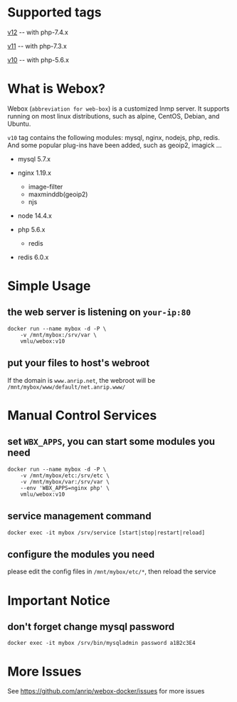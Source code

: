 # Supported tags

[v12](https://github.com/anrip/webox-docker/tree/v12.x) -- with php-7.4.x

[v11](https://github.com/anrip/webox-docker/tree/v11.x) -- with php-7.3.x

[v10](https://github.com/anrip/webox-docker/tree/v10.x) -- with php-5.6.x

# What is Webox?

Webox (`abbreviation for web-box`) is a customized lnmp server. It supports running on most linux distributions, such as alpine, CentOS, Debian, and Ubuntu.

`v10` tag contains the following modules: mysql, nginx, nodejs, php, redis. And some popular plug-ins have been added, such as geoip2, imagick ...

- mysql 5.7.x

- nginx 1.19.x

  - image-filter
  - maxminddb(geoip2)
  - njs

- node 14.4.x

- php 5.6.x

  - redis

- redis 6.0.x

# Simple Usage

## the web server is listening on `your-ip:80`

```shell
docker run --name mybox -d -P \
    -v /mnt/mybox:/srv/var \
    vmlu/webox:v10
```

## put your files to host's webroot

If the domain is `www.anrip.net`, the webroot will be `/mnt/mybox/www/default/net.anrip.www/`

# Manual Control Services

## set `WBX_APPS`, you can start some modules you need

```shell
docker run --name mybox -d -P \
    -v /mnt/mybox/etc:/srv/etc \
    -v /mnt/mybox/var:/srv/var \
    --env 'WBX_APPS=nginx php' \
    vmlu/webox:v10
```

## service management command

```shell
docker exec -it mybox /srv/service [start|stop|restart|reload]
```

## configure the modules you need

please edit the config files in `/mnt/mybox/etc/*`, then reload the service

# Important Notice

## don't forget change mysql password

```shell
docker exec -it mybox /srv/bin/mysqladmin password a1B2c3E4
```

# More Issues

See https://github.com/anrip/webox-docker/issues for more issues
